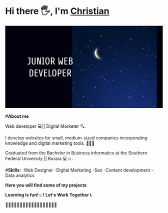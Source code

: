 # Hi there 🖐,  I'm [Christian](https://xhrisz98.github.io/portafolio/)


![Descripción de la imagen](JuniorWebDeveloper.png)

#**About me**

Web developer 💻|| Digital Marketer 🔍.

I develop websites for small, medium-sized companies incorporating knowledge and digital marketing tools. 🍂🥇✨

Graduated from the Bachelor in Business informatics at the Southern Federal University ||  Russia 💻☺️.

#**Skills:**
-Web Designer
-Digital Marketing
-Seo
-Content development
-Data analytics


**Here you will find some of my projects**

**Learning is fun!☺️! Let's Work Together 📞**

🔻🔻🔻🔻🔻🔻🔻🔻🔻🔻🔻🔻🔻🔻🔻🔻🔻🔻
<!--
**Xhrisz98/Xhrisz98** is a ✨ _special_ ✨ repository because its `README.md` (this file) appears on your GitHub profile.

Here are some ideas to get you started:

- 🔭 I’m currently working on ...
- 🌱 I’m currently learning ...
- 👯 I’m looking to collaborate on ...
- 🤔 I’m looking for help with ...
- 💬 Ask me about ...
- 📫 How to reach me: ...
- 😄 Pronouns: ...
- ⚡ Fun fact: ...
-->
